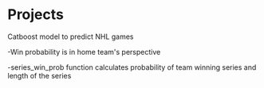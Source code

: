 # Projects

Catboost model to predict NHL games

-Win probability is in home team's perspective

-series_win_prob function calculates probability of team winning series and length of the series
